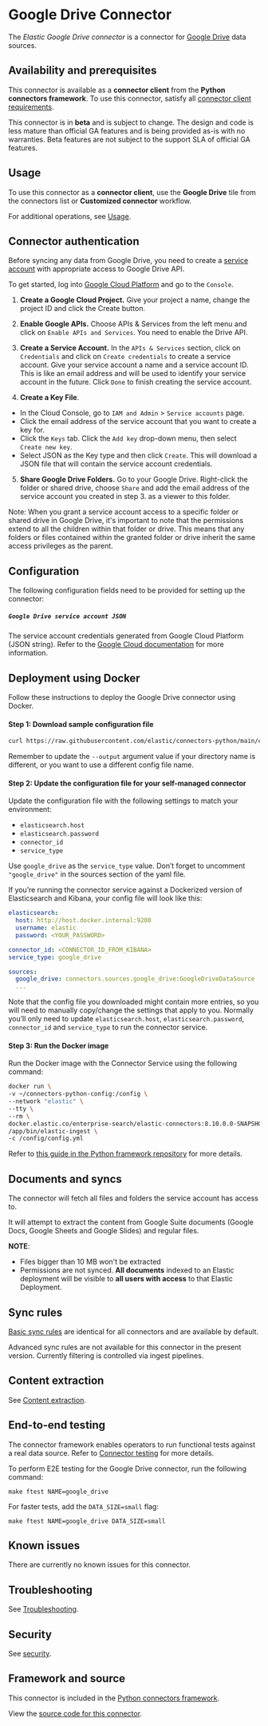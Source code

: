 # Google Drive Connector

The _Elastic Google Drive connector_ is a connector for [Google Drive](https://www.google.com/drive) data sources.

## Availability and prerequisites

This connector is available as a **connector client** from the **Python connectors framework**. To use this connector, satisfy all [connector client requirements](https://www.elastic.co/guide/en/enterprise-search/master/build-connector.html).

This connector is in **beta** and is subject to change. The design and code is less mature than official GA features and is being provided as-is with no warranties. Beta features are not subject to the support SLA of official GA features.

## Usage

To use this connector as a **connector client**, use the **Google Drive** tile from the connectors list or **Customized connector** workflow.

For additional operations, see [Usage](https://www.elastic.co/guide/en/enterprise-search/master/connectors-usage.html).

## Connector authentication

Before syncing any data from Google Drive, you need to create a [service account](https://cloud.google.com/iam/docs/service-account-overview) with appropriate access to Google Drive API.

To get started, log into [Google Cloud Platform](cloud.google.com) and go to the `Console`.

1. **Create a Google Cloud Project.** Give your project a name, change the project ID and click the Create button.

2. **Enable Google APIs.** Choose APIs & Services from the left menu and click on `Enable APIs and Services`. You need to enable the Drive API.

3. **Create a Service Account.** In the `APIs & Services` section, click on `Credentials` and click on `Create credentials` to create a service account. Give your service account a name and a service account ID. This is like an email address and will be used to identify your service account in the future. Click `Done` to finish creating the service account.

4. **Create a Key File**.
  - In the Cloud Console, go to `IAM and Admin` > `Service accounts` page.
  - Click the email address of the service account that you want to create a key for.
  - Click the `Keys` tab. Click the `Add key` drop-down menu, then select `Create new key`.
  - Select JSON as the Key type and then click `Create`. This will download a JSON file that will contain the service account credentials.

5. **Share Google Drive Folders.** Go to your Google Drive. Right-click the folder or shared drive, choose `Share` and add the email address of the service account you created in step 3. as a viewer to this folder.

  Note: When you grant a service account access to a specific folder or shared drive in Google Drive, it's important to note that the permissions extend to all the children within that folder or drive. This means that any folders or files contained within the granted folder or drive inherit the same access privileges as the parent.

## Configuration

The following configuration fields need to be provided for setting up the connector:
##### `Google Drive service account JSON`
The service account credentials generated from Google Cloud Platform (JSON string). Refer to the [Google Cloud documentation](https://developers.google.com/workspace/guides/create-credentials#create_credentials_for_a_service_account) for more information.

## Deployment using Docker

Follow these instructions to deploy the Google Drive connector using Docker.

#### Step 1: Download sample configuration file

```bash
curl https://raw.githubusercontent.com/elastic/connectors-python/main/config.yml --output ~/connectors-python-config/config.yml
```

Remember to update the `--output` argument value if your directory name is different, or you want to use a different config file name.

#### Step 2: Update the configuration file for your self-managed connector

Update the configuration file with the following settings to match your environment:

- `elasticsearch.host`
- `elasticsearch.password`
- `connector_id`
- `service_type`

Use `google_drive` as the `service_type` value. Don’t forget to uncomment `"google_drive"` in the sources section of the yaml file.

If you’re running the connector service against a Dockerized version of Elasticsearch and Kibana, your config file will look like this:

```yaml
elasticsearch:
  host: http://host.docker.internal:9200
  username: elastic
  password: <YOUR_PASSWORD>

connector_id: <CONNECTOR_ID_FROM_KIBANA>
service_type: google_drive

sources:
  google_drive: connectors.sources.google_drive:GoogleDriveDataSource
  ...
```

Note that the config file you downloaded might contain more entries, so you will need to manually copy/change the settings that apply to you. Normally you’ll only need to update `elasticsearch.host`, `elasticsearch.password`, `connector_id` and `service_type` to run the connector service.

#### Step 3: Run the Docker image

Run the Docker image with the Connector Service using the following command:

```bash
docker run \
-v ~/connectors-python-config:/config \
--network "elastic" \
--tty \
--rm \
docker.elastic.co/enterprise-search/elastic-connectors:8.10.0.0-SNAPSHOT \
/app/bin/elastic-ingest \
-c /config/config.yml
```

Refer to [this guide in the Python framework repository](https://github.com/elastic/connectors-python/blob/main/docs/DOCKER.md) for more details.


## Documents and syncs

The connector will fetch all files and folders the service account has access to.

It will attempt to extract the content from Google Suite documents (Google Docs, Google Sheets and Google Slides) and regular files.

**NOTE**:
- Files bigger than 10 MB won't be extracted
- Permissions are not synced. **All documents** indexed to an Elastic deployment will be visible to **all users with access** to that Elastic Deployment.

## Sync rules

[Basic sync rules](https://www.elastic.co/guide/en/enterprise-search/8.9/sync-rules.html#sync-rules-basic "Basic sync rules") are identical for all connectors and are available by default.

Advanced sync rules are not available for this connector in the present version. Currently filtering is controlled via ingest pipelines.

## Content extraction

See [Content extraction](https://www.elastic.co/guide/en/enterprise-search/master/connectors-content-extraction.html).

## End-to-end testing

The connector framework enables operators to run functional tests against a real data source. Refer to [Connector testing](https://www.elastic.co/guide/en/enterprise-search/master/build-connector.html#build-connector-testing) for more details.

To perform E2E testing for the Google Drive connector, run the following command:

```shell
make ftest NAME=google_drive
```
For faster tests, add the `DATA_SIZE=small` flag:

```shell
make ftest NAME=google_drive DATA_SIZE=small
```

## Known issues

There are currently no known issues for this connector.

## Troubleshooting

See [Troubleshooting](https://www.elastic.co/guide/en/enterprise-search/master/connectors-troubleshooting.html).

## Security

See [security](https://www.elastic.co/guide/en/enterprise-search/master/connectors-security.html).

## Framework and source

This connector is included in the [Python connectors framework](https://github.com/elastic/connectors-python/tree/main).

View the [source code for this connector](https://github.com/elastic/connectors-python/blob/main/connectors/sources/google_drive.py).
